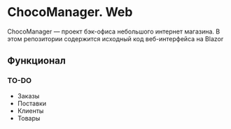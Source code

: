 # ChocoManager. Web

ChocoManager — проект бэк-офиса небольшого интернет магазина. В этом репозитории содержится исходный код веб-интерфейса на Blazor

## Функционал

### TO-DO

- Заказы
- Поставки
- Клиенты
- Товары
